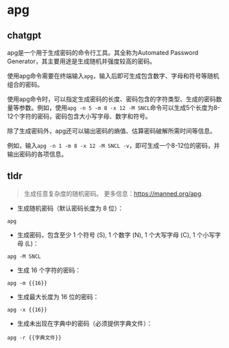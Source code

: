 # apg 
## chatgpt 
apg是一个用于生成密码的命令行工具。其全称为Automated Password Generator，其主要用途是生成随机并强度较高的密码。

使用apg命令需要在终端输入`apg`，输入后即可生成包含数字、字母和符号等随机组合的密码。

使用apg命令时，可以指定生成密码的长度、密码包含的字符类型、生成的密码数量等参数。例如，使用`apg -n 5 -m 8 -x 12 -M SNCL`命令可以生成5个长度为8-12个字符的密码，密码包含大小写字母、数字和符号。

除了生成密码外，apg还可以输出密码的熵值、估算密码破解所需时间等信息。

例如，输入`apg -n 1 -m 8 -x 12 -M SNCL -v`，即可生成一个8-12位的密码，并输出密码的各项信息。 

## tldr 
 
> 生成任意复杂度的随机密码。
> 更多信息：<https://manned.org/apg>.

- 生成随机密码（默认密码长度为 8 位）：

`apg`

- 生成密码，包含至少 1 个符号 (S), 1 个数字 (N), 1 个大写字母 (C), 1 个小写字母 (L)：

`apg -M SNCL`

- 生成 16 个字符的密码：

`apg -m {{16}}`

- 生成最大长度为 16 位的密码：

`apg -x {{16}}`

- 生成未出现在字典中的密码（必须提供字典文件）：

`apg -r {{字典文件}}`
